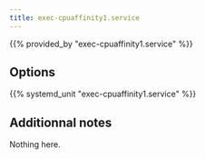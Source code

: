 ```yaml
---
title: exec-cpuaffinity1.service
---
```


{{% provided_by "exec-cpuaffinity1.service" %}}

## Options

{{% systemd_unit "exec-cpuaffinity1.service" %}}

## Additionnal notes

Nothing here.